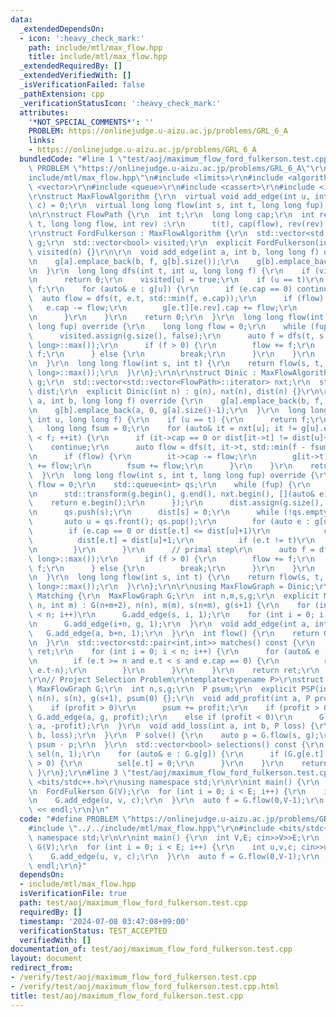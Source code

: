 ```yaml
---
data:
  _extendedDependsOn:
  - icon: ':heavy_check_mark:'
    path: include/mtl/max_flow.hpp
    title: include/mtl/max_flow.hpp
  _extendedRequiredBy: []
  _extendedVerifiedWith: []
  _isVerificationFailed: false
  _pathExtension: cpp
  _verificationStatusIcon: ':heavy_check_mark:'
  attributes:
    '*NOT_SPECIAL_COMMENTS*': ''
    PROBLEM: https://onlinejudge.u-aizu.ac.jp/problems/GRL_6_A
    links:
    - https://onlinejudge.u-aizu.ac.jp/problems/GRL_6_A
  bundledCode: "#line 1 \"test/aoj/maximum_flow_ford_fulkerson.test.cpp\"\n#define\
    \ PROBLEM \"https://onlinejudge.u-aizu.ac.jp/problems/GRL_6_A\"\r\n#line 2 \"\
    include/mtl/max_flow.hpp\"\n#include <limits>\r\n#include <algorithm>\r\n#include\
    \ <vector>\r\n#include <queue>\r\n#include <cassert>\r\n#include <iostream>\r\n\
    \r\nstruct MaxFlowAlgorithm {\r\n  virtual void add_edge(int u, int v, long long\
    \ c) = 0;\r\n  virtual long long flow(int s, int t, long long fup) = 0;\r\n};\r\
    \n\r\nstruct FlowPath {\r\n  int t;\r\n  long long cap;\r\n  int rev;\r\n  FlowPath(int\
    \ t, long long flow, int rev) :\r\n      t(t), cap(flow), rev(rev) {}\r\n};\r\n\
    \r\nstruct FordFulkerson : MaxFlowAlgorithm {\r\n  std::vector<std::vector<FlowPath>>\
    \ g;\r\n  std::vector<bool> visited;\r\n  explicit FordFulkerson(int n) : g(n),\
    \ visited(n) {}\r\n\r\n  void add_edge(int a, int b, long long f) override {\r\
    \n    g[a].emplace_back(b, f, g[b].size());\r\n    g[b].emplace_back(a, 0, g[a].size()-1);\r\
    \n  }\r\n  long long dfs(int t, int u, long long f) {\r\n    if (visited[u])\r\
    \n      return 0;\r\n    visited[u] = true;\r\n    if (u == t)\r\n      return\
    \ f;\r\n    for (auto& e : g[u]) {\r\n      if (e.cap == 0) continue;\r\n    \
    \  auto flow = dfs(t, e.t, std::min(f, e.cap));\r\n      if (flow) {\r\n     \
    \   e.cap -= flow;\r\n        g[e.t][e.rev].cap += flow;\r\n        return flow;\r\
    \n      }\r\n    }\r\n    return 0;\r\n  }\r\n  long long flow(int s, int t, long\
    \ long fup) override {\r\n    long long flow = 0;\r\n    while (fup > 0) {\r\n\
    \      visited.assign(g.size(), false);\r\n      auto f = dfs(t, s, std::numeric_limits<long\
    \ long>::max());\r\n      if (f > 0) {\r\n        flow += f;\r\n        fup -=\
    \ f;\r\n      } else {\r\n        break;\r\n      }\r\n    }\r\n    return flow;\r\
    \n  }\r\n  long long flow(int s, int t) {\r\n    return flow(s, t, std::numeric_limits<long\
    \ long>::max());\r\n  }\r\n};\r\n\r\nstruct Dinic : MaxFlowAlgorithm {\r\n  std::vector<std::vector<FlowPath>>\
    \ g;\r\n  std::vector<std::vector<FlowPath>::iterator> nxt;\r\n  std::vector<int>\
    \ dist;\r\n  explicit Dinic(int n) : g(n), nxt(n), dist(n) {}\r\n\r\n  void add_edge(int\
    \ a, int b, long long f) override {\r\n    g[a].emplace_back(b, f, g[b].size());\r\
    \n    g[b].emplace_back(a, 0, g[a].size()-1);\r\n  }\r\n  long long dfs(int t,\
    \ int u, long long f) {\r\n    if (u == t) {\r\n      return f;\r\n    }\r\n \
    \   long long fsum = 0;\r\n    for (auto& it = nxt[u]; it != g[u].end() and fsum\
    \ < f; ++it) {\r\n      if (it->cap == 0 or dist[it->t] != dist[u]+1)\r\n    \
    \    continue;\r\n      auto flow = dfs(t, it->t, std::min(f - fsum, it->cap));\r\
    \n      if (flow) {\r\n        it->cap -= flow;\r\n        g[it->t][it->rev].cap\
    \ += flow;\r\n        fsum += flow;\r\n      }\r\n    }\r\n    return fsum;\r\n\
    \  }\r\n  long long flow(int s, int t, long long fup) override {\r\n    long long\
    \ flow = 0;\r\n    std::queue<int> qs;\r\n    while (fup) {\r\n      // dual step\r\
    \n      std::transform(g.begin(), g.end(), nxt.begin(), [](auto& e) {\r\n    \
    \    return e.begin();\r\n      });\r\n      dist.assign(g.size(), std::numeric_limits<int>::max());\r\
    \n      qs.push(s);\r\n      dist[s] = 0;\r\n      while (!qs.empty()) {\r\n \
    \       auto u = qs.front(); qs.pop();\r\n        for (auto e : g[u]) {\r\n  \
    \        if (e.cap == 0 or dist[e.t] <= dist[u]+1)\r\n            continue;\r\n\
    \          dist[e.t] = dist[u]+1;\r\n          if (e.t != t)\r\n            qs.push(e.t);\r\
    \n        }\r\n      }\r\n      // primal step\r\n      auto f = dfs(t, s, std::numeric_limits<long\
    \ long>::max());\r\n      if (f > 0) {\r\n        flow += f;\r\n        fup -=\
    \ f;\r\n      } else {\r\n        break;\r\n      }\r\n    }\r\n    return flow;\r\
    \n  }\r\n  long long flow(int s, int t) {\r\n    return flow(s, t, std::numeric_limits<long\
    \ long>::max());\r\n  }\r\n};\r\n\r\nusing MaxFlowGraph = Dinic;\r\n\r\nstruct\
    \ Matching {\r\n  MaxFlowGraph G;\r\n  int n,m,s,g;\r\n  explicit Matching(int\
    \ n, int m) : G(n+m+2), n(n), m(m), s(n+m), g(s+1) {\r\n    for (int i = 0; i\
    \ < n; i++)\r\n      G.add_edge(s, i, 1);\r\n    for (int i = 0; i < m; i++)\r\
    \n      G.add_edge(i+n, g, 1);\r\n  }\r\n  void add_edge(int a, int b) {\r\n \
    \   G.add_edge(a, b+n, 1);\r\n  }\r\n  int flow() {\r\n    return G.flow(s, g);\r\
    \n  }\r\n  std::vector<std::pair<int,int>> matches() const {\r\n    std::vector<std::pair<int,int>>\
    \ ret;\r\n    for (int i = 0; i < n; i++) {\r\n      for (auto& e : G.g[i]) {\r\
    \n        if (e.t >= n and e.t < s and e.cap == 0) {\r\n          ret.emplace_back(i,\
    \ e.t-n);\r\n        }\r\n      }\r\n    }\r\n    return ret;\r\n  }\r\n};\r\n\
    \r\n// Project Selection Problem\r\ntemplate<typename P>\r\nstruct PSP {\r\n \
    \ MaxFlowGraph G;\r\n  int n,s,g;\r\n  P psum;\r\n  explicit PSP(int n) : G(n+2),\
    \ n(n), s(n), g(s+1), psum(0) {};\r\n  void add_profit(int a, P profit) {\r\n\
    \    if (profit > 0)\r\n      psum += profit;\r\n    if (profit > 0)\r\n     \
    \ G.add_edge(a, g, profit);\r\n    else if (profit < 0)\r\n      G.add_edge(s,\
    \ a, -profit);\r\n  }\r\n  void add_loss(int a, int b, P loss) {\r\n    G.add_edge(a,\
    \ b, loss);\r\n  }\r\n  P solve() {\r\n    auto p = G.flow(s, g);\r\n    return\
    \ psum - p;\r\n  }\r\n  std::vector<bool> selections() const {\r\n    std::vector<bool>\
    \ sel(n, 1);\r\n    for (auto& e : G.g[g]) {\r\n      if (G.g[e.t][e.rev].cap\
    \ > 0) {\r\n        sel[e.t] = 0;\r\n      }\r\n    }\r\n    return sel;\r\n \
    \ }\r\n};\r\n#line 3 \"test/aoj/maximum_flow_ford_fulkerson.test.cpp\"\n#include\
    \ <bits/stdc++.h>\r\nusing namespace std;\r\n\r\nint main() {\r\n  int V,E; cin>>V>>E;\r\
    \n  FordFulkerson G(V);\r\n  for (int i = 0; i < E; i++) {\r\n    int u,v,c; cin>>u>>v>>c;\r\
    \n    G.add_edge(u, v, c);\r\n  }\r\n  auto f = G.flow(0,V-1);\r\n  cout << f\
    \ << endl;\r\n}\n"
  code: "#define PROBLEM \"https://onlinejudge.u-aizu.ac.jp/problems/GRL_6_A\"\r\n\
    #include \"../../include/mtl/max_flow.hpp\"\r\n#include <bits/stdc++.h>\r\nusing\
    \ namespace std;\r\n\r\nint main() {\r\n  int V,E; cin>>V>>E;\r\n  FordFulkerson\
    \ G(V);\r\n  for (int i = 0; i < E; i++) {\r\n    int u,v,c; cin>>u>>v>>c;\r\n\
    \    G.add_edge(u, v, c);\r\n  }\r\n  auto f = G.flow(0,V-1);\r\n  cout << f <<\
    \ endl;\r\n}"
  dependsOn:
  - include/mtl/max_flow.hpp
  isVerificationFile: true
  path: test/aoj/maximum_flow_ford_fulkerson.test.cpp
  requiredBy: []
  timestamp: '2024-07-08 03:47:08+09:00'
  verificationStatus: TEST_ACCEPTED
  verifiedWith: []
documentation_of: test/aoj/maximum_flow_ford_fulkerson.test.cpp
layout: document
redirect_from:
- /verify/test/aoj/maximum_flow_ford_fulkerson.test.cpp
- /verify/test/aoj/maximum_flow_ford_fulkerson.test.cpp.html
title: test/aoj/maximum_flow_ford_fulkerson.test.cpp
---
```

